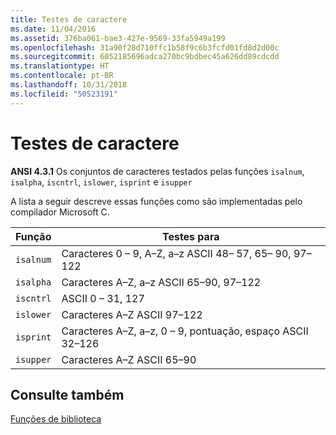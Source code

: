 ```yaml
---
title: Testes de caractere
ms.date: 11/04/2016
ms.assetid: 376ba061-bae3-427e-9569-33fa5949a199
ms.openlocfilehash: 31a90f28d710ffc1b58f9c6b3fcfd01fd8d2d00c
ms.sourcegitcommit: 6052185696adca270bc9bdbec45a626dd89cdcdd
ms.translationtype: HT
ms.contentlocale: pt-BR
ms.lasthandoff: 10/31/2018
ms.locfileid: "50523191"
---
```

# <a name="character-testing"></a>Testes de caractere

**ANSI 4.3.1** Os conjuntos de caracteres testados pelas funções `isalnum`, `isalpha`, `iscntrl`, `islower`, `isprint` e `isupper`

A lista a seguir descreve essas funções como são implementadas pelo compilador Microsoft C.

|Função|Testes para|
|--------------|---------------|
|`isalnum`|Caracteres 0 – 9, A–Z, a–z ASCII 48– 57, 65– 90, 97– 122|
|`isalpha`|Caracteres A–Z, a–z ASCII 65–90, 97–122|
|`iscntrl`|ASCII 0 – 31, 127|
|`islower`|Caracteres A–Z ASCII 97–122|
|`isprint`|Caracteres A–Z, a–z, 0 – 9, pontuação, espaço ASCII 32–126|
|`isupper`|Caracteres A–Z ASCII 65–90|

## <a name="see-also"></a>Consulte também

[Funções de biblioteca](../c-language/library-functions.md)